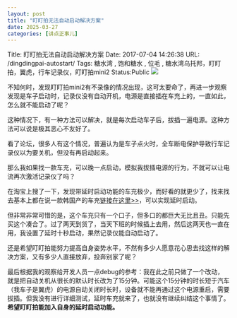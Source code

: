 ```yaml
---
layout: post
title: "盯盯拍无法自动启动解决方案"
date: 2025-03-27
categories: [讲点正事儿]
---
```


Title: 盯盯拍无法自动启动解决方案
Date: 2017-07-04 14:26:38
URL: /dingdingpai-autostart/
Tags: 糖水湾 , 饱和糖水 , 位毛 , 糖水湾乌托邦，盯盯拍，翼虎，行车记录仪，盯盯拍mini2
Status:Public
![](http://img.weimao.me/2019-05-21-025731.jpg)

不知何时，发现盯盯拍mini2有不录像的情况出现，这可太要命了，再进一步观察发现是车子启动时，记录仪没有自动开机，电源是直接插在车充上的，一直如此，怎么就不能启动了呢？

这种情况下，有一种方法可以解决，就是每次启动车子后，拔插一遍电源。这种方法可以说是极其恶心不友好了。

看了论坛，很多人有这个情况，普遍认为是车子点火时，全车断电保护导致行车记录仪以为要关机，但没有再启动起来。

那么我如果找一款车充，可以晚一点启动，模拟我拔插电源的行为，不就可以让电流再次激活记录仪了吗？

在淘宝上搜了一下，发现带延时启动功能的车充极少，而好看的就更少了，找来找去基本上都在说一款韩国产的车充[链接在这里>>](https://detail.tmall.com/item.htm?id=541329769235&ali_trackid=2:mm_122385036_22864019_75888932:1499149978_3k3_1509783240&upsid=c949ed5317fa6269390db65a677c24fc&clk1=c949ed5317fa6269390db65a677c24fc&skuId=3249355449051)，可以实现延时启动。

但非常非常可惜的是，这个车充只有一个口子，但多口的都巨大无比且丑。只能先买这个凑合了。过了两天到货了，当天下班的时候插上去用，然后这两天也一直在用，我设置了延时十秒启动，果然记录仪能自动启动了。

还是希望盯盯拍能努力提高自身姿势水平，不然有多少人愿意花心思去找这样的解决方案，又有多少人直接放弃，投奔别家了呢？

最后根据我的观察给开发人员一点debug的参考：我在此之前只做了一个改动，就是把自动关机从很长的默认时长改为了15分钟。可能这个15分钟的时长短于汽车（我车子是翼虎）的电源自动关闭时长时，设备就不能再通过这个电源重启，需要拔插。但我没有进行详细测试，延时车充就来了，也就没有继续纠结这个事情了。**希望盯盯拍能加入自身的延时启动功能。**